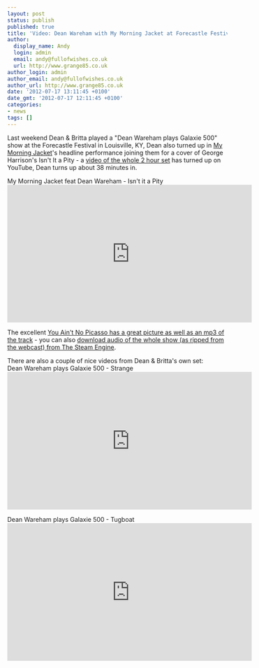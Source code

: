 ```yaml
---
layout: post
status: publish
published: true
title: 'Video: Dean Wareham with My Morning Jacket at Forecastle Festival'
author:
  display_name: Andy
  login: admin
  email: andy@fullofwishes.co.uk
  url: http://www.grange85.co.uk
author_login: admin
author_email: andy@fullofwishes.co.uk
author_url: http://www.grange85.co.uk
date: '2012-07-17 13:11:45 +0100'
date_gmt: '2012-07-17 12:11:45 +0100'
categories:
- news
tags: []
---
```

<p>Last weekend Dean & Britta played a "Dean Wareham plays Galaxie 500" show at the Forecastle Festival in Louisville, KY, Dean also turned up in <a href="http://www.mymorningjacket.com/">My Morning Jacket</a>'s headline performance joining them for a cover of George Harrison's Isn't It a Pity - a <a href="http://www.youtube.com/watch?v=Za6z3xcJCvk">video of the whole 2 hour set</a> has turned up on YouTube, Dean turns up about 38 minutes in.</p>
<p>My Morning Jacket feat Dean Wareham - Isn't it a Pity<br />
<iframe class="aligncenter" width="560" height="315" src="http://www.youtube.com/embed/Za6z3xcJCvk?start=2280&showinfo=0" frameborder="0" allowfullscreen></iframe></p>
<p>The excellent <a href="http://web.archive.org/web/20130322013102/http://www.youaintnopicasso.com/2012/07/16/mp3s-my-morning-jacket-cover-george-harrison-george-michael-at-forecastle/">You Ain't No Picasso has a great picture as well as an mp3 of the track</a> - you can also <a href="http://www.thesteamengine.net/home/download-my-morning-jacket-2012-07-14-forecastle-festival-lo.html">download audio of the whole show (as ripped from the webcast) from The Steam Engine</a>.</p>
<p>There are also a couple of nice videos from Dean & Britta's own set:<br />
Dean Wareham plays Galaxie 500 - Strange<br />
<iframe class="aligncenter" width="560" height="315" src="http://www.youtube.com/embed/CpYPl1MjRIU?showinfo=0" frameborder="0" allowfullscreen></iframe></p>
<p>Dean Wareham plays Galaxie 500 - Tugboat<br />
<iframe class="aligncenter" width="560" height="315" src="http://www.youtube.com/embed/_I8TyGZ_d3Q?showinfo=0" frameborder="0" allowfullscreen></iframe></p>
